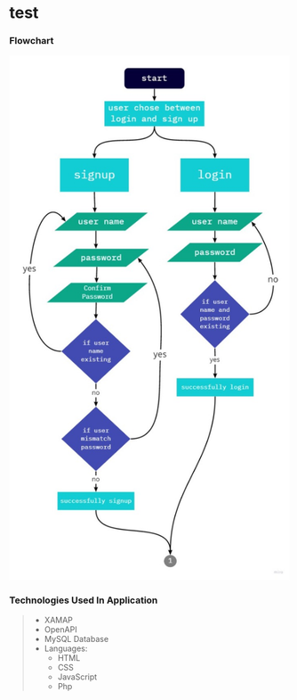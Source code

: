 # test
### Flowchart
![](Flowchart1.jpg)
### Technologies Used In Application
>- XAMAP
>- OpenAPI
>- MySQL Database 
>- Languages: 
>   - HTML
>   - CSS
>   - JavaScript 
>   - Php
